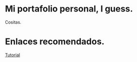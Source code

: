 # Mi portafolio personal, I guess.

Cositas.

# Enlaces recomendados.

[Tutorial](https://docs.astro.build/es/tutorial/0-introduction/)